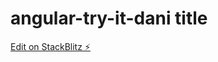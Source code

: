 # angular-try-it-dani title

[Edit on StackBlitz ⚡️](https://stackblitz.com/edit/angular-try-it-dany)
